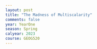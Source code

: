 ```yaml
---
layout: post
title: "The Madness of Multiscalarity"
comments: false
year: YearOne
season: Spring
calyear: 2023
course: GEOG520
---
```

